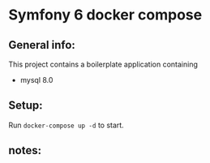 # Symfony 6 docker compose

## General info:
This project contains a boilerplate application containing
- mysql 8.0

## Setup:
Run `docker-compose up -d` to start.

## notes:
